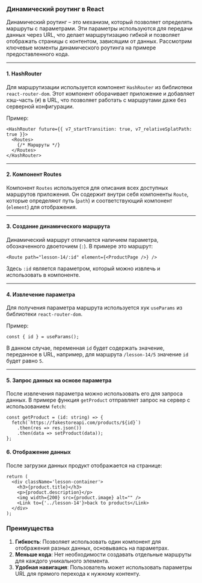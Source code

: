 ### Динамический роутинг в React

Динамический роутинг – это механизм, который позволяет определять маршруты с параметрами. Эти параметры используются для передачи данных через URL, что делает маршрутизацию гибкой и позволяет отображать страницы с контентом, зависящим от данных. Рассмотрим ключевые моменты динамического роутинга на примере предоставленного кода.

---

#### 1. **HashRouter**
Для маршрутизации используется компонент `HashRouter` из библиотеки `react-router-dom`. Этот компонент оборачивает приложение и добавляет хэш-часть (`#`) в URL, что позволяет работать с маршрутами даже без серверной конфигурации.

Пример:
```tsx
<HashRouter future={{ v7_startTransition: true, v7_relativeSplatPath: true }}>
  <Routes>
    {/* Маршруты */}
  </Routes>
</HashRouter>
```

---

#### 2. **Компонент Routes**
Компонент `Routes` используется для описания всех доступных маршрутов приложения. Он содержит внутри себя компоненты `Route`, которые определяют путь (`path`) и соответствующий компонент (`element`) для отображения.

---

#### 3. **Создание динамического маршрута**
Динамический маршрут отличается наличием параметра, обозначенного двоеточием (`:`). В примере это маршрут:
```tsx
<Route path="lesson-14/:id" element={<ProductPage />} />
```

Здесь `:id` является параметром, который можно извлечь и использовать в компоненте.

---

#### 4. **Извлечение параметра**
Для получения параметра маршрута используется хук `useParams` из библиотеки `react-router-dom`.

Пример:
```tsx
const { id } = useParams();
```

В данном случае, переменная `id` будет содержать значение, переданное в URL, например, для маршрута `/lesson-14/5` значение `id` будет равно `5`.

---

#### 5. **Запрос данных на основе параметра**
После извлечения параметра можно использовать его для запроса данных. В примере функция `getProduct` отправляет запрос на сервер с использованием `fetch`:

```tsx
const getProduct = (id: string) => {
  fetch(`https://fakestoreapi.com/products/${id}`)
    .then(res => res.json())
    .then(data => setProduct(data));
};
```

#### 6. **Отображение данных**
После загрузки данных продукт отображается на странице:
```tsx
return (
  <div className='lesson-container'>
    <h3>{product.title}</h3>
    <p>{product.description}</p>
    <img width={200} src={product.image} alt="" />
    <Link to={'../lesson-14'}>back to products</Link>
  </div>
);
```

### Преимущества
1. **Гибкость**: Позволяет использовать один компонент для отображения разных данных, основываясь на параметрах.
2. **Меньше кода**: Нет необходимости создавать отдельные маршруты для каждого уникального элемента.
3. **Удобная навигация**: Пользователь может использовать параметры URL для прямого перехода к нужному контенту.




